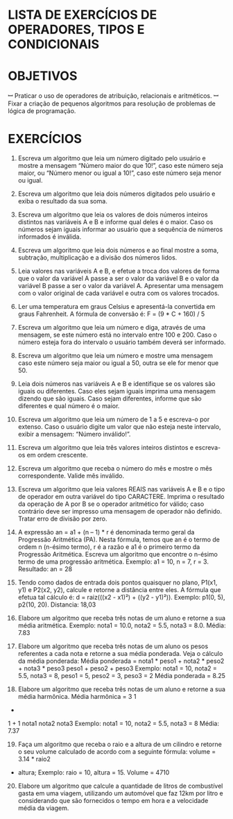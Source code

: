# LISTA DE EXERCÍCIOS DE OPERADORES, TIPOS E CONDICIONAIS

# OBJETIVOS
ꟷ Praticar o uso de operadores de atribuição, relacionais e aritméticos.
ꟷ Fixar a criação de pequenos algoritmos para resolução de problemas de lógica de programação.

# EXERCÍCIOS

1. Escreva um algoritmo que leia um número digitado pelo usuário e mostre a
mensagem “Número maior do que 10!”, caso este número seja maior, ou “Número
menor ou igual a 10!”, caso este número seja menor ou igual.

2. Escreva um algoritmo que leia dois números digitados pelo usuário e exiba o
resultado da sua soma.

3. Escreva um algoritmo que leia os valores de dois números inteiros distintos nas
variáveis A e B e informe qual deles é o maior. Caso os números sejam iguais informar
ao usuário que a sequência de números informados é inválida.

4. Escreva um algoritmo que leia dois números e ao final mostre a soma, subtração,
multiplicação e a divisão dos números lidos.

5. Leia valores nas variáveis A e B, e efetue a troca dos valores de forma que o valor
da variável A passe a ser o valor da variável B e o valor da variável B passe a ser o
valor da variável A. Apresentar uma mensagem com o valor original de cada variável
e outra com os valores trocados.

6. Ler uma temperatura em graus Celsius e apresentá-la convertida em graus
Fahrenheit. A fórmula de conversão é:
F = (9 * C + 160) / 5

7. Escreva um algoritmo que leia um número e diga, através de uma mensagem, se
este número está no intervalo entre 100 e 200. Caso o número esteja fora do intervalo
o usuário também deverá ser informado.

8. Escreva um algoritmo que leia um número e mostre uma mensagem caso este
número seja maior ou igual a 50, outra se ele for menor que 50.

9. Leia dois números nas variáveis A e B e identifique se os valores são iguais ou
diferentes. Caso eles sejam iguais imprima uma mensagem dizendo que são iguais.
Caso sejam diferentes, informe que são diferentes e qual número é o maior.

10. Escreva um algoritmo que leia um número de 1 a 5 e escreva-o por extenso. Caso
o usuário digite um valor que não esteja neste intervalo, exibir a mensagem: “Número
inválido!”.

11. Escreva um algoritmo que leia três valores inteiros distintos e escreva-os em
ordem crescente.

12. Escreva um algoritmo que receba o número do mês e mostre o mês
correspondente. Valide mês inválido.

13. Escreva um algoritmo que leia valores REAIS nas variáveis A e B e o tipo de
operador em outra variável do tipo CARACTERE. Imprima o resultado da operação
de A por B se o operador aritmético for válido; caso contrário deve ser impresso uma
mensagem de operador não definido. Tratar erro de divisão por zero.

14. A expressão an = a1 + (n – 1) * r é denominada termo geral da Progressão
Aritmética (PA). Nesta fórmula, temos que an é o termo de ordem n (n-ésimo termo),
r é a razão e a1 é o primeiro termo da Progressão Aritmética. Escreva um algoritmo
que encontre o n-ésimo termo de uma progressão aritmética. Exemplo: a1 = 10, n =
7, r = 3. Resultado: an = 28

15. Tendo como dados de entrada dois pontos quaisquer no plano, P1(x1, y1) e P2(x2,
y2), calcule e retorne a distância entre eles. A fórmula que efetua tal cálculo é: 
d = raiz(((x2 - x1)²) + ((y2 - y1)²)). Exemplo: p1(0, 5), p2(10, 20). Distancia: 18,03

16. Elabore um algoritmo que receba três notas de um aluno e retorne a sua média
aritmética. Exemplo: nota1 = 10.0, nota2 = 5.5, nota3 = 8.0. Média: 7.83

17. Elabore um algoritmo que receba três notas de um aluno os pesos referentes a
cada nota e retorne a sua média ponderada. Veja o cálculo da média ponderada:
Média ponderada =
nota1 * peso1 + nota2 * peso2 + nota3 * peso3
peso1 + peso2 + peso3
Exemplo: nota1 = 10, nota2 = 5.5, nota3 = 8, peso1 = 5, peso2 = 3, peso3 = 2
Média ponderada = 8.25

18. Elabore um algoritmo que receba três notas de um aluno e retorne a sua média
harmônica.
Média harmônica =
3
1
+
1
+
1
nota1 nota2 nota3
Exemplo: nota1 = 10, nota2 = 5.5, nota3 = 8
Média: 7.37

19. Faça um algoritmo que receba o raio e a altura de um cilindro e retorne o seu
volume calculado de acordo com a seguinte fórmula: volume = 3.14 * raio2
* altura;
Exemplo: raio = 10, altura = 15. Volume = 4710

20. Elabore um algoritmo que calcule a quantidade de litros de combustível gasta em
uma viagem, utilizando um automóvel que faz 12km por litro e considerando que são
fornecidos o tempo em hora e a velocidade média da viagem.
